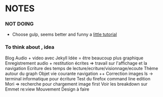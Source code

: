 NOTES
=====


### NOT DOING
- Choose gulp, seems better and funny a [little tutorial](https://www.youtube.com/watch?v=dwSLFai8ovQ)

### To think about , idea
Blog Audio + video avec Jekyll
Idée = être beaucoup plus graphique
Enregistrement audio + restitution écrites
=> travail sur l'affichage et la navigation
Ecriture des temps de lecture/ecriture/visionnage/ecoute
Thème autour du graph
Objet vie courante navigation ++
Correction images
ls -> terminal informatique pour écriture
Test du firefox command line edition
Mori => recherche pour chargement image first
Voir les breakdown sur Emmet re:view
Mouvement Design à faire
